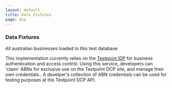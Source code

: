 ```yaml
---
layout: default
title: Data Fixtures
page: dcp
---
```

### Data Fixtures

All australian businesses loaded to this test database

This implementation currently relies on the [Testpoint IDP](https://idp.testpoint.io) for business authentication and access control. Using this service, developers can 'claim' ABNs for exclusive use on the Testpoint DCP site, and manage their own credentials.. A develper's collection of ABN credentials can be used for testing purposes at the Testpoint DCP API.